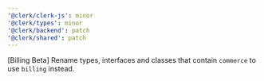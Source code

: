 ```yaml
---
'@clerk/clerk-js': minor
'@clerk/types': minor
'@clerk/backend': patch
'@clerk/shared': patch
---
```


[Billing Beta] Rename types, interfaces and classes that contain `commerce` to use `billing` instead.

